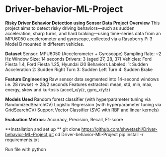 # Driver-behavior-ML-Project
**Risky Driver Behavior Detection using Sensor Data**
**Project Overview**
This project aims to detect risky driving behaviors—such as sudden acceleration, sharp turns, and 
hard braking—using time-series data from an MPU6050 accelerometer and gyroscope, collected via a Raspberry Pi 3 Model B mounted in different vehicles.

**Dataset**
Sensor: MPU6050 (Accelerometer + Gyroscope)
Sampling Rate: ~2 Hz
Window Size: 14 seconds
Drivers: 3 (aged 27, 28, 37)
Vehicles: Ford Fiesta 1.4, Ford Fiesta 1.25, Hyundai i20
Behaviors Labeled:
1: Sudden Acceleration
2: Sudden Right Turn
3: Sudden Left Turn
4: Sudden Brake

**Feature Engineering**
Raw sensor data segmented into 14-second windows i.e. 28 rowset -> 28/2 seconds
Features extracted: mean, std, min, max, energy, skew and kurtosis (accel_x/y/z, gyro_x/y/z)

**Models Used**
Random forest classifier (with hyperparameter tuning via RandomizedSearchCV)
Logistic Regression (with hyperparameter tuning via GridSearchCV)
Support Vector Classifier (SVC with RBF and linear kernels)

**Evaluation Metrics**: Accuracy, Precision, Recall, F1-score

**Installation and set up **
git clone https://github.com/shwetashi/Driver-behavior-ML-Project.git
cd Driver-behavior-ML-Project
pip install -r requirements.txt

Run file with python

